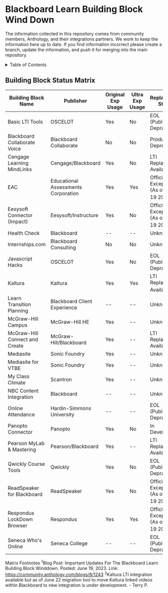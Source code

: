# Blackboard Learn Building Block Wind Down

The information collected in this repository comes from community members, Anthology, and their integrations partners. We work to keep the information here up to date. If you find information incorrect please create a branch, update the information, and push it for merging into the main repository.

<!-- TABLE OF CONTENTS -->
<details>
  <summary>Table of Contents</summary>
  <ol>
    <li>
      <a href="#about-the-project">About The Project</a>
      <ul>
        <li><a href="#building-block-status-matrix">Building Block Status Matrix</a></li>
      </ul>
    </li>
    <!--<li>
      <a href="#getting-started">Getting Started</a>
      <ul>
        <li><a href="#prerequisites">Prerequisites</a></li>
        <li><a href="#installation">Installation</a></li>
      </ul>
    </li>
    <li><a href="#usage">Usage</a></li>
    <li><a href="#roadmap">Roadmap</a></li>
    <li><a href="#contributing">Contributing</a></li>
    <li><a href="#license">License</a></li>
    <li><a href="#contact">Contact</a></li>
    <li><a href="#acknowledgments">Acknowledgments</a></li>-->
  </ol>
</details>

## Building Block Status Matrix


| Building Block Name | Publisher | Original Exp Usage | Ultra Exp Usage | Replacement Status | Support Resources |
|---------------------|-----------|--------------------|-----------------|--------------------|-------------------|
|Basic LTI Tools      |OSCELOT    |Yes                 |No               |EOL (Publisher Depracated) |            |
|Blackboard Collaborate Voice |Blackboard Collaborate |No |No |Product Deprecated |                               |
|Cengage Learning MindLinks |Cengage/Blackboard |Yes |No |LTI Replacement Available |                             |
|EAC |Educational Assessments Corporation |Yes |Yes |Official Exception (As of June 19 2023)<sup>1</sup> |        |
|Eesysoft Connector (Impact) |Eesysoft/Instructure |Yes |No |Official Exception (As of June 19 2023)<sup>1</sup> ||
|Health Check |Blackboard |-- |-- |Unknown |                                                                      |
|Internships.com |Blackboard Consulting |No |No |Unknown |                                                        |
|Javascript Hacks |OSCELOT |Yes |No |EOL (Publisher Depracated) |                                                 |
|Kaltura |Kaltura |Yes |Yes |LTI Replacement Available<sup>2</sup> |                                              |
|Learn Transition Planning |Blackboard Client Experience |-- |-- |Unknown |                                       |
|McGraw-Hill Campus |McGraw-Hill HE |Yes |-- |Unknown |                                                           |
|McGraw-Hill Connect and Create |McGraw-Hill/Blackboard |Yes |-- |LTI Replacement Available |                     |
|Mediasite |Sonic Foundry |Yes |-- |Unknown |                                                                     |
|Mediasite for VTBE |Sonic Foundry |Yes |-- |Unknown |                                                            |
|My Class Climate |Scantron |Yes |-- |Unknown |                                                                   |
|NBC Content Integration |Blackboard |-- |-- |Unknown |                                                           |
|Online Attendance |Hardin-Simmons University |-- |-- |EOL (Publisher Depracated) |                               |
|Panopto Connector |Panopto |Yes |No |In Development |                                                            |
|Pearson MyLab & Mastering |Pearson/Blackboard |Yes |-- |LTI Replacement Available |                              |
|Qwickly Course Tools |Qwickly |Yes |No |EOL (Publisher Depracated) |                                             |
|ReadSpeaker for Blackboard |ReadSpeaker |Yes |No |Official Exception (As of June 19 2023)<sup>1</sup> |          |
|Respondus LockDown Browser |Respondus |Yes |Yes |Official Exception (As of June 19 2023)<sup>1</sup> |           |
|Seneca Who's Online |Seneca College |-- |-- |EOL (Publisher Depracated) |                                        |


Matrix Footnotes
<sup>1</sup>Blog Post: Important Updates For The Blackboard Learn Building Block Winddown. Posted: June 19, 2023. Link: https://community.anthology.com/blogs/8/1243
<sup>2</sup>Kaltura LTI integration available but as of June 22 migration tool to move Kaltura linked videos within Blackboard to new integration is under development. - Terry P.
